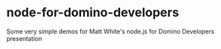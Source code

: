 # node-for-domino-developers
Some very simple demos for Matt White's node.js for Domino Developers presentation
